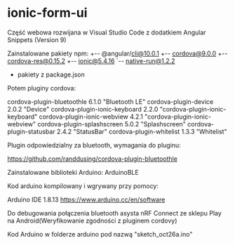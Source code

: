 # ionic-form-ui

Część webowa rozwijana w Visual Studio Code z dodatkiem Angular Snippets (Version 9)


Zainstalowane pakiety npm:
+-- @angular/cli@10.0.1
+-- cordova@9.0.0
+-- cordova-res@0.15.2
+-- ionic@5.4.16
`-- native-run@1.2.2

+ pakiety z package.json

Potem pluginy cordova:

cordova-plugin-bluetoothle 6.1.0 "Bluetooth LE"
cordova-plugin-device 2.0.2 "Device"
cordova-plugin-ionic-keyboard 2.2.0 "cordova-plugin-ionic-keyboard"
cordova-plugin-ionic-webview 4.2.1 "cordova-plugin-ionic-webview"
cordova-plugin-splashscreen 5.0.2 "Splashscreen"
cordova-plugin-statusbar 2.4.2 "StatusBar"
cordova-plugin-whitelist 1.3.3 "Whitelist"

Plugin odpowiedzialny za bluetooth, wymagania do pluginu:

https://github.com/randdusing/cordova-plugin-bluetoothle


Zainstalowane biblioteki Arduino:
ArduinoBLE

Kod arduino kompilowany i wgrywany przy pomocy:

Arduino IDE 1.8.13
https://www.arduino.cc/en/software

Do debugowania połączenia bluetooth asysta nRF Connect ze sklepu Play na Android(Weryfikowanie zgodności z pluginem cordovy)

Kod Arduino w folderze arduino pod nazwą "sketch_oct26a.ino"
